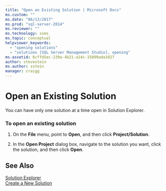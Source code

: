 ```yaml
---
title: "Open an Existing Solution | Microsoft Docs"
ms.custom: ""
ms.date: "06/13/2017"
ms.prod: "sql-server-2014"
ms.reviewer: ""
ms.technology: ssms
ms.topic: conceptual
helpviewer_keywords: 
  - "opening solutions"
  - "solutions [SQL Server Management Studio], opening"
ms.assetid: 6cffd5ec-239a-4b21-a14c-15899ada3d27
author: stevestein
ms.author: sstein
manager: craigg
---
```

# Open an Existing Solution
  You can have only one solution at a time open in Solution Explorer.  
  
### To open an existing solution  
  
1.  On the **File** menu, point to **Open**, and then click **Project/Solution**.  
  
2.  In the **Open Project** dialog box, navigate to the solution you want, click the solution, and then click **Open**.  
  
## See Also  
 [Solution Explorer](solution-explorer.md)   
 [Create a New Solution](create-a-new-solution.md)  
  
  
